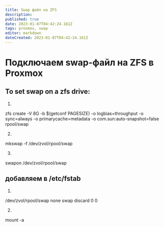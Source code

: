 ```yaml
---
title: Swap файл на ZFS
description: 
published: true
date: 2023-01-07T04:42:24.161Z
tags: proxmox, swap
editor: markdown
dateCreated: 2023-01-07T04:42:24.161Z
---
```


# Подключаем swap-файл на ZFS в Proxmox


## To set swap on a zfs drive:

1.
zfs create -V 8G -b $(getconf PAGESIZE) -o logbias=throughput -o sync=always -o primarycache=metadata -o com.sun:auto-snapshot=false rpool/swap

2.
mkswap -f /dev/zvol/rpool/swap

3.
swapon /dev/zvol/rpool/swap

## добавляем в /etc/fstab

1.
/dev/zvol/rpool/swap none swap discard 0 0

2.
mount -a